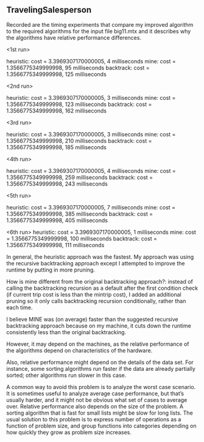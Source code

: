 ## TravelingSalesperson

Recorded are the timing experiments that compare my improved algorithm to the required algorithms for the input file big11.mtx and it describes why the algorithms have relative performance differences.

<1st run>

heuristic: cost = 3.3969307170000005, 4 milliseconds mine: cost = 1.3566775349999998, 95 milliseconds backtrack: cost = 1.3566775349999998, 125 milliseconds

<2nd run>

heuristic: cost = 3.3969307170000005, 3 milliseconds mine: cost = 1.3566775349999998, 123 milliseconds backtrack: cost = 1.3566775349999998, 162 milliseconds

<3rd run>

heuristic: cost = 3.3969307170000005, 3 milliseconds mine: cost = 1.3566775349999998, 210 milliseconds backtrack: cost = 1.3566775349999998, 185 milliseconds

<4th run>

heuristic: cost = 3.3969307170000005, 4 milliseconds mine: cost = 1.3566775349999998, 259 milliseconds backtrack: cost = 1.3566775349999998, 243 milliseconds

<5th run>

heuristic: cost = 3.3969307170000005, 7 milliseconds mine: cost = 1.3566775349999998, 385 milliseconds backtrack: cost = 1.3566775349999998, 405 milliseconds

<6th run> heuristic: cost = 3.3969307170000005, 1 milliseconds mine: cost = 1.3566775349999998, 100 milliseconds backtrack: cost = 1.3566775349999998, 111 milliseconds

In general, the heuristic approach was the fastest. My approach was using the recursive backtracking approach except I attempted to improve the runtime by putting in more pruning.

How is mine different from the original backtracking approach?: instead of calling the backtracking recursion as a default after the first condition check (if current trip cost is less than the mintrip cost), I added an additional pruning so it only calls backtracking recursion conditionally, rather than each time.

I believe MINE was (on average) faster than the suggested recursive backtracking approach because on my machine, it cuts down the runtime consistently less than the original backtracking.

However, it may depend on the machines, as the relative performance of the algorithms depend on characteristics of the hardware.

Also, relative performance might depend on the details of the data set. For instance, some sorting algorithms run faster if the data are already partially sorted; other algorithms run slower in this case.

A common way to avoid this problem is to analyze the worst case scenario. It is sometimes useful to analyze average case performance, but that’s usually harder, and it might not be obvious what set of cases to average over. Relative performance also depends on the size of the problem. A sorting algorithm that is fast for small lists might be slow for long lists. The usual solution to this problem is to express number of operations as a function of problem size, and group functions into categories depending on how quickly they grow as problem size increases.
